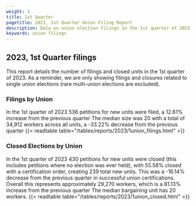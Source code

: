 ```yaml
---
weight: 1
title: 1st Quarter
pagetitle: 2023, 1st Quarter Union Filing Report
description: Data on union election filings in the 1st quarter of 2023
keywords: union filings
---
```


## 2023, 1st Quarter filings

This report details the number of filings and closed units in the 1st quarter of 2023. As a reminder, we are only showing filings and closures related to single union elections (rare multi-union elections are excluded).

### Filings by Union
In the 1st quarter of 2023 536 petitions for new units were filed, a 12.61% increase from the previous quarter The median size was 20 with a total of 34,912 workers across all units, a -33.22% decrease from the previous quarter
{{< readtable table="/tables/reports/2023/1union_filings.html" >}}

### Closed Elections by Union
In the 1st quarter of 2023 430 petitions for new units were closed (this includes petitions where no election was ever held), with 55.58% closed with a certification order, creating 239 total new units. This was a -16.14% decrease from the previous quarter in successful union certifications. Overall this represents approximately 29,270 workers, which is a 81.13% increase from the previous quarter The median bargaining unit has 20 workers.
{{< readtable table="/tables/reports/2023/1union_closed.html" >}}
